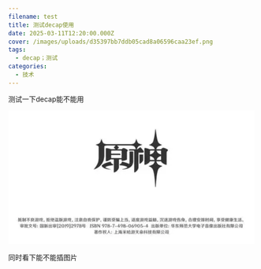 ```yaml
---
filename: test
title: 测试decap使用
date: 2025-03-11T12:20:00.000Z
cover: /images/uploads/d35397bb7ddb05cad8a06596caa23ef.png
tags:
  - decap；测试
categories:
  - 技术
---
```

测试一下decap能不能用

![](/images/uploads/d35397bb7ddb05cad8a06596caa23ef.png "测试测试")

同时看下能不能插图片
